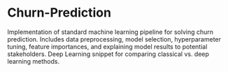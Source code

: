 # Churn-Prediction
Implementation of standard machine learning pipeline for solving churn prediction. Includes data preprocessing, model selection, hyperparameter tuning, feature importances, and explaining model results to potential stakeholders. Deep Learning snippet for comparing classical vs. deep learning methods.
